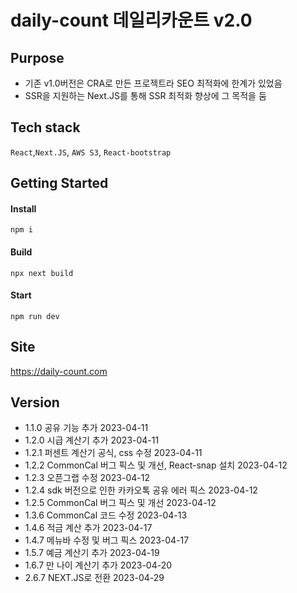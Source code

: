 # daily-count 데일리카운트 v2.0

## Purpose

- 기존 v1.0버전은 CRA로 만든 프로젝트라 SEO 최적화에 한계가 있었음
- SSR을 지원하는 Next.JS를 통해 SSR 최적화 향상에 그 목적을 둠

## Tech stack

`React`,`Next.JS`, `AWS S3`, `React-bootstrap`

## Getting Started

#### Install

```
npm i
```

#### Build

```
npx next build
```

#### Start

```
npm run dev
```

## Site

https://daily-count.com

## Version

- 1.1.0 공유 기능 추가 2023-04-11
- 1.2.0 시급 계산기 추가 2023-04-11
- 1.2.1 퍼센트 계산기 공식, css 수정 2023-04-11
- 1.2.2 CommonCal 버그 픽스 및 개선, React-snap 설치 2023-04-12
- 1.2.3 오픈그랩 수정 2023-04-12
- 1.2.4 sdk 버전으로 인한 카카오톡 공유 에러 픽스 2023-04-12
- 1.2.5 CommonCal 버그 픽스 및 개선 2023-04-12
- 1.3.6 CommonCal 코드 수정 2023-04-13
- 1.4.6 적금 계산 추가 2023-04-17
- 1.4.7 메뉴바 수정 및 버그 픽스 2023-04-17
- 1.5.7 예금 계산기 추가 2023-04-19
- 1.6.7 만 나이 계산기 추가 2023-04-20
- 2.6.7 NEXT.JS로 전환 2023-04-29
